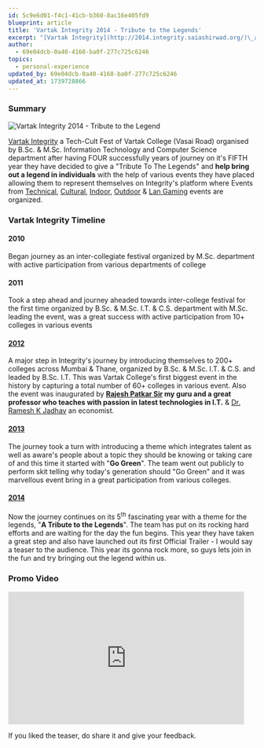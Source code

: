 ```yaml
---
id: 5c9e6d01-f4c1-41cb-b360-8ac16e405fd9
blueprint: article
title: 'Vartak Integrity 2014 - Tribute to the Legends'
excerpt: "[Vartak Integrity](http://2014.integrity.saiashirwad.org/)\_a Tech-Cult Fest of Vartak College (Vasai Road) organised by B.Sc. & M.Sc. Information Technology and Computer Science department after having FOUR successfully years of journey on it's FIFTH year they have decided to give a \"Tribute To The Legends\" and\_**help bring out a legend in individuals**\_with the help of various events they have placed allowing them to represent themselves on Integrity's platform where Events from\_[Technical](http://2014.integrity.saiashirwad.org/technical.php), [Cultural](http://2014.integrity.saiashirwad.org/cultural.php),\_[Indoor](http://2014.integrity.saiashirwad.org/indoor.php),\_[Outdoor](http://2014.integrity.saiashirwad.org/outdoor.php)\_&\_[Lan Gaming](http://2014.integrity.saiashirwad.org/gaming.php)\_events are organized."
author:
  - 69e04dcb-0a40-4168-ba0f-277c725c6246
topics:
  - personal-experience
updated_by: 69e04dcb-0a40-4168-ba0f-277c725c6246
updated_at: 1739728866
---
```

### Summary

![Vartak Integrity 2014 - Tribute to the Legend](/images/vartak-integrity-2014-legend.png "Vartak Integrity 2014 - Tribute to the Legend")

<!-- more -->
[Vartak Integrity](http://2014.integrity.saiashirwad.org/) a Tech-Cult Fest of Vartak College (Vasai Road) organised by B.Sc. & M.Sc. Information Technology and Computer Science department after having FOUR successfully years of journey on it's FIFTH year they have decided to give a "Tribute To The Legends" and **help bring out a legend in individuals** with the help of various events they have placed allowing them to represent themselves on Integrity's platform where Events from [Technical](http://2014.integrity.saiashirwad.org/technical.php), [Cultural](http://2014.integrity.saiashirwad.org/cultural.php), [Indoor](http://2014.integrity.saiashirwad.org/indoor.php), [Outdoor](http://2014.integrity.saiashirwad.org/outdoor.php) & [Lan Gaming](http://2014.integrity.saiashirwad.org/gaming.php) events are organized.  

### Vartak Integrity Timeline 

#### 2010

Began journey as an inter-collegiate festival organized by M.Sc. department with active participation from various departments of college  

#### 2011

Took a step ahead and journey aheaded towards inter-college festival for the first time organized by B.Sc. & M.Sc. I.T. & C.S. department with M.Sc. leading the event, was a great success with active participation from 10+ colleges in various events  

#### [2012](http://2012.integrity.saiashirwad.org/)  

A major step in Integrity's journey by introducing themselves to 200+ colleges across Mumbai & Thane, organized by B.Sc. & M.Sc. I.T. & C.S. and leaded by B.Sc. I.T. This was Vartak College's first biggest event in the history by capturing a total number of 60+ colleges in various event. Also the event was inaugurated by **[Rajesh Patkar Sir](http://www.rajeshpatkar.com/) my guru and a great professor who teaches with passion in latest technologies in I.T.** & [Dr. Ramesh K Jadhav](http://wweb.uta.edu/faculty/schoech/cussn/husita/proposals/jadhav.htm) an economist.  

#### [2013](http://2013.integrity.saiashirwad.org/)  

The journey took a turn with introducing a theme which integrates talent as well as aware's people about a topic they should be knowing or taking care of and this time it started with "**Go Green**". The team went out publicly to perform skit telling why today's generation should "Go Green" and it was marvellous event bring in a great participation from various colleges.  

#### [2014](http://2014.integrity.saiashirwad.org/)  

Now the journey continues on its 5<sup>th</sup> fascinating year with a theme for the legends, "**A Tribute to the Legends**". The team has put on its rocking hard efforts and are waiting for the day the fun begins. This year they have taken a great step and also have launched out its first Official Trailer - I would say a teaser to the audience. This year its gonna rock more, so guys lets join in the fun and try bringing out the legend within us.  

### Promo Video

<div>
<iframe src="http://www.youtube.com/embed/gnQG8aVhWGU?wmode=opaque" width="480" height="270" frameborder="0" allowfullscreen="allowfullscreen" data-mce-fragment="1"></iframe>  
</div>

If you liked the teaser, do share it and give your feedback.